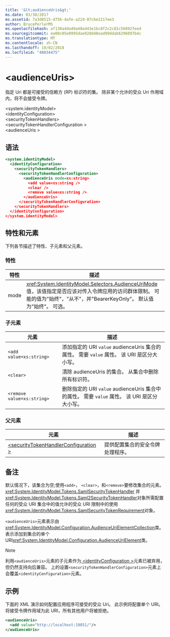 ```yaml
---
title: '&lt;audienceUris&gt;'
ms.date: 03/30/2017
ms.assetid: 7a3d8515-d756-4afe-a22d-07cbe2217ee3
author: BrucePerlerMS
ms.openlocfilehash: af138a4da49a48ed43e1bc8f2c2c81c56892feed
ms.sourcegitcommit: ea00c05e0995dae928d48ead99ddab6296097b4c
ms.translationtype: MT
ms.contentlocale: zh-CN
ms.lasthandoff: 10/02/2018
ms.locfileid: "48034475"
---
```

# <a name="ltaudienceurisgt"></a>&lt;audienceUris&gt;
指定 Uri 都是可接受的信赖方 (RP) 标识符的集。 除非某个允许的受众 Uri 作用域内，将不会接受令牌。  
  
 \<system.identityModel>  
\<identityConfiguration>  
\<securityTokenHandlers>  
\<securityTokenHandlerConfiguration >  
\<audienceUris >  
  
## <a name="syntax"></a>语法  
  
```xml  
<system.identityModel>  
  <identityConfiguration>  
    <securityTokenHandlers>  
      <securityTokenHandlerConfiguration>  
        <audienceUris mode=xs:string>  
          <add value=xs:string />  
          <clear />  
          <remove value=xs:string />  
        </audienceUris>  
      </securityTokenHandlerConfiguration>  
    </securityTokenHandlers>  
  </identityConfiguration>  
</system.identityModel>  
```  
  
## <a name="attributes-and-elements"></a>特性和元素  
 下列各节描述了特性、子元素和父元素。  
  
### <a name="attributes"></a>特性  
  
|特性|描述|  
|---------------|-----------------|  
|mode|<xref:System.IdentityModel.Selectors.AudienceUriMode>值，该值指定是否应该对传入令牌应用的访问群体限制。 可能的值为"始终"，"从不"，并"BearerKeyOnly"。 默认值为"始终"。 可选。|  
  
### <a name="child-elements"></a>子元素  
  
|元素|描述|  
|-------------|-----------------|  
|`<add value=xs:string>`|添加指定的 URI `value` audienceUris 集合的属性。 需要 `value` 属性。 该 URI 是区分大小写。|  
|`<clear>`|清除 audienceUris 的集合。 从集合中删除所有标识符。|  
|`<remove value=xs:string>`|删除指定的 URI `value` audienceUris 集合中的属性。 需要 `value` 属性。 该 URI 是区分大小写。|  
  
### <a name="parent-elements"></a>父元素  
  
|元素|描述|  
|-------------|-----------------|  
|[\<securityTokenHandlerConfiguration >](../../../../../docs/framework/configure-apps/file-schema/windows-identity-foundation/securitytokenhandlerconfiguration.md)|提供配置集合的安全令牌处理程序。|  
  
## <a name="remarks"></a>备注  
 默认情况下，该集合为空;使用`<add>`， `<clear>`，和`<remove>`要修改集合的元素。 <xref:System.IdentityModel.Tokens.SamlSecurityTokenHandler> 并<xref:System.IdentityModel.Tokens.Saml2SecurityTokenHandler>对象所需配置任何的受众 URI 集合中的值允许的受众 URI 限制中的使用<xref:System.IdentityModel.Tokens.SamlSecurityTokenRequirement>对象。  
  
 `<audienceUris>`元素表示由<xref:System.IdentityModel.Configuration.AudienceUriElementCollection>类。 表示添加到集合的单个 URI<xref:System.IdentityModel.Configuration.AudienceUriElement>类。  
  
> [!NOTE]
>  利用`<audienceUris>`元素的子元素作为[ \<identityConfiguration >](../../../../../docs/framework/configure-apps/file-schema/windows-identity-foundation/identityconfiguration.md)元素已被弃用，但仍然支持向后兼容。 上的设置`<securityTokenHandlerConfiguration>`元素上会覆盖`<identityConfiguration>`元素。  
  
## <a name="example"></a>示例  
 下面的 XML 演示如何配置应用程序可接受的受众 Uri。 此示例将配置单个 URI。 将接受令牌作用域为此 URI，所有其他用户将被拒绝。  
  
```xml  
<audienceUris>  
  <add value="http://localhost:19851/"/>  
</audienceUris>  
```
